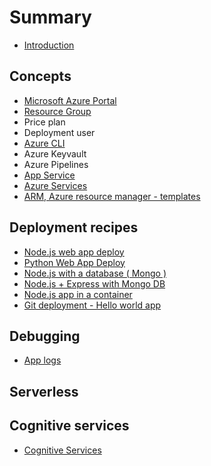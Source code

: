 # Summary

* [Introduction](README.md)

## Concepts

* [Microsoft Azure Portal](concepts/microsoft-azure-portal.md)
* [Resource Group](resource-group.md)
* Price plan
* Deployment user
* [Azure CLI](azure-cli.md)
* Azure Keyvault
* Azure Pipelines
* [App Service](app-service.md)
* [Azure Services](concepts/azure-services.md)
* [ARM, Azure resource manager - templates](concepts/arm-azure-resource-manager-templates.md)

## Deployment recipes

* [Node.js web app deploy](deployment/nodejs-web-app-deploy.md)
* [Python Web App Deploy](deployment/python-web-app-deploy.md)
* [Node.js with a database \( Mongo \)](deployment/nodejs-with-a-database-mongo.md)
* [Node.js + Express with Mongo DB](deployment/nodejs-+-express-with-mongo-db.md)
* [Node.js app in a container](deployment/nodejs-app-in-a-container.md)
* [Git deployment - Hello world app](deployment/git-deployment-hello-world-app.md)

## Debugging

* [App logs](debugging/app-logs.md)

## Serverless

## Cognitive services

* [Cognitive Services](cognitive-services.md)

